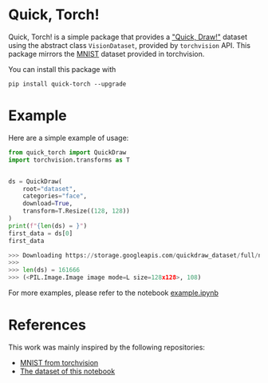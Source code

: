 # Quick, Torch!

Quick, Torch! is a simple package that provides a ["Quick, Draw!"](https://github.com/googlecreativelab/quickdraw-dataset) dataset using the abstract class `VisionDataset`, provided by `torchvision` API. This package mirrors the [MNIST](https://pytorch.org/vision/stable/generated/torchvision.datasets.MNIST.html) dataset provided in torchvision.

You can install this package with
```
pip install quick-torch --upgrade
```

# Example
Here are a simple example of usage:
```python
from quick_torch import QuickDraw
import torchvision.transforms as T


ds = QuickDraw(
    root="dataset", 
    categories="face", 
    download=True, 
    transform=T.Resize((128, 128))
)
print(f"{len(ds) = }")
first_data = ds[0]
first_data

>>> Downloading https://storage.googleapis.com/quickdraw_dataset/full/numpy_bitmap/face.npy
>>> 
>>> len(ds) = 161666
>>> (<PIL.Image.Image image mode=L size=128x128>, 108)
```

For more examples, please refer to the notebook [example.ipynb](https://github.com/framunoz/quick-torch/blob/main/example.ipynb)

# References
This work was mainly inspired by the following repositories:
- [MNIST from torchvision](https://github.com/pytorch/vision/blob/main/torchvision/datasets/mnist.py#L19)
- [The dataset of this notebook](https://github.com/nateraw/quickdraw-pytorch/blob/main/quickdraw.ipynb)
